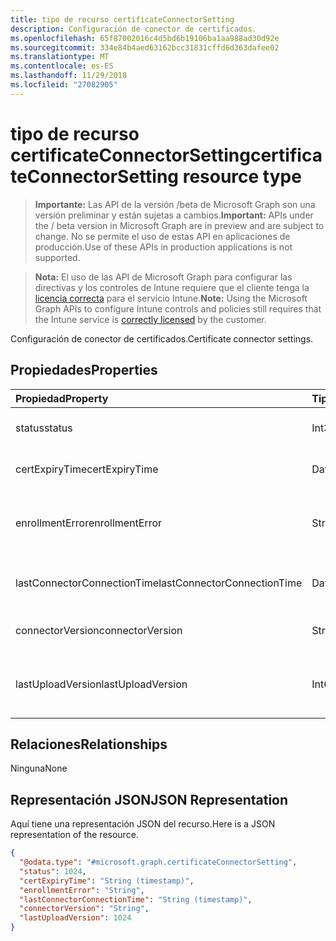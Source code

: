```yaml
---
title: tipo de recurso certificateConnectorSetting
description: Configuración de conector de certificados.
ms.openlocfilehash: 65f87002016c4d5bd6b19106ba1aa988ad30d92e
ms.sourcegitcommit: 334e84b4aed63162bcc31831cffd6d363dafee02
ms.translationtype: MT
ms.contentlocale: es-ES
ms.lasthandoff: 11/29/2018
ms.locfileid: "27082905"
---
```

# <a name="certificateconnectorsetting-resource-type"></a><span data-ttu-id="4933a-103">tipo de recurso certificateConnectorSetting</span><span class="sxs-lookup"><span data-stu-id="4933a-103">certificateConnectorSetting resource type</span></span>

> <span data-ttu-id="4933a-104">**Importante:** Las API de la versión /beta de Microsoft Graph son una versión preliminar y están sujetas a cambios.</span><span class="sxs-lookup"><span data-stu-id="4933a-104">**Important:** APIs under the / beta version in Microsoft Graph are in preview and are subject to change.</span></span> <span data-ttu-id="4933a-105">No se permite el uso de estas API en aplicaciones de producción.</span><span class="sxs-lookup"><span data-stu-id="4933a-105">Use of these APIs in production applications is not supported.</span></span>

> <span data-ttu-id="4933a-106">**Nota:** El uso de las API de Microsoft Graph para configurar las directivas y los controles de Intune requiere que el cliente tenga la [licencia correcta](https://go.microsoft.com/fwlink/?linkid=839381) para el servicio Intune.</span><span class="sxs-lookup"><span data-stu-id="4933a-106">**Note:** Using the Microsoft Graph APIs to configure Intune controls and policies still requires that the Intune service is [correctly licensed](https://go.microsoft.com/fwlink/?linkid=839381) by the customer.</span></span>

<span data-ttu-id="4933a-107">Configuración de conector de certificados.</span><span class="sxs-lookup"><span data-stu-id="4933a-107">Certificate connector settings.</span></span>
## <a name="properties"></a><span data-ttu-id="4933a-108">Propiedades</span><span class="sxs-lookup"><span data-stu-id="4933a-108">Properties</span></span>
|<span data-ttu-id="4933a-109">Propiedad</span><span class="sxs-lookup"><span data-stu-id="4933a-109">Property</span></span>|<span data-ttu-id="4933a-110">Tipo</span><span class="sxs-lookup"><span data-stu-id="4933a-110">Type</span></span>|<span data-ttu-id="4933a-111">Descripción</span><span class="sxs-lookup"><span data-stu-id="4933a-111">Description</span></span>|
|:---|:---|:---|
|<span data-ttu-id="4933a-112">status</span><span class="sxs-lookup"><span data-stu-id="4933a-112">status</span></span>|<span data-ttu-id="4933a-113">Int32</span><span class="sxs-lookup"><span data-stu-id="4933a-113">Int32</span></span>|<span data-ttu-id="4933a-114">Estado del conector de certificado</span><span class="sxs-lookup"><span data-stu-id="4933a-114">Certificate connector status</span></span>|
|<span data-ttu-id="4933a-115">certExpiryTime</span><span class="sxs-lookup"><span data-stu-id="4933a-115">certExpiryTime</span></span>|<span data-ttu-id="4933a-116">DateTimeOffset</span><span class="sxs-lookup"><span data-stu-id="4933a-116">DateTimeOffset</span></span>|<span data-ttu-id="4933a-117">Certificado caduque tiempo</span><span class="sxs-lookup"><span data-stu-id="4933a-117">Certificate expire time</span></span>|
|<span data-ttu-id="4933a-118">enrollmentError</span><span class="sxs-lookup"><span data-stu-id="4933a-118">enrollmentError</span></span>|<span data-ttu-id="4933a-119">String</span><span class="sxs-lookup"><span data-stu-id="4933a-119">String</span></span>|<span data-ttu-id="4933a-120">Error de inscripción de conector de certificado</span><span class="sxs-lookup"><span data-stu-id="4933a-120">Certificate connector enrollment error</span></span>|
|<span data-ttu-id="4933a-121">lastConnectorConnectionTime</span><span class="sxs-lookup"><span data-stu-id="4933a-121">lastConnectorConnectionTime</span></span>|<span data-ttu-id="4933a-122">DateTimeOffset</span><span class="sxs-lookup"><span data-stu-id="4933a-122">DateTimeOffset</span></span>|<span data-ttu-id="4933a-123">Última vez certificado conector conectado</span><span class="sxs-lookup"><span data-stu-id="4933a-123">Last time certificate connector connected</span></span>|
|<span data-ttu-id="4933a-124">connectorVersion</span><span class="sxs-lookup"><span data-stu-id="4933a-124">connectorVersion</span></span>|<span data-ttu-id="4933a-125">String</span><span class="sxs-lookup"><span data-stu-id="4933a-125">String</span></span>|<span data-ttu-id="4933a-126">Versión del conector de certificado</span><span class="sxs-lookup"><span data-stu-id="4933a-126">Version of certificate connector</span></span>|
|<span data-ttu-id="4933a-127">lastUploadVersion</span><span class="sxs-lookup"><span data-stu-id="4933a-127">lastUploadVersion</span></span>|<span data-ttu-id="4933a-128">Int64</span><span class="sxs-lookup"><span data-stu-id="4933a-128">Int64</span></span>|<span data-ttu-id="4933a-129">Versión del conector de certificado que se cargan última</span><span class="sxs-lookup"><span data-stu-id="4933a-129">Version of last uploaded certificate connector</span></span>|

## <a name="relationships"></a><span data-ttu-id="4933a-130">Relaciones</span><span class="sxs-lookup"><span data-stu-id="4933a-130">Relationships</span></span>
<span data-ttu-id="4933a-131">Ninguna</span><span class="sxs-lookup"><span data-stu-id="4933a-131">None</span></span>
## <a name="json-representation"></a><span data-ttu-id="4933a-132">Representación JSON</span><span class="sxs-lookup"><span data-stu-id="4933a-132">JSON Representation</span></span>
<span data-ttu-id="4933a-133">Aquí tiene una representación JSON del recurso.</span><span class="sxs-lookup"><span data-stu-id="4933a-133">Here is a JSON representation of the resource.</span></span>
<!-- {
  "blockType": "resource",
  "@odata.type": "microsoft.graph.certificateConnectorSetting"
}
-->
``` json
{
  "@odata.type": "#microsoft.graph.certificateConnectorSetting",
  "status": 1024,
  "certExpiryTime": "String (timestamp)",
  "enrollmentError": "String",
  "lastConnectorConnectionTime": "String (timestamp)",
  "connectorVersion": "String",
  "lastUploadVersion": 1024
}
```





